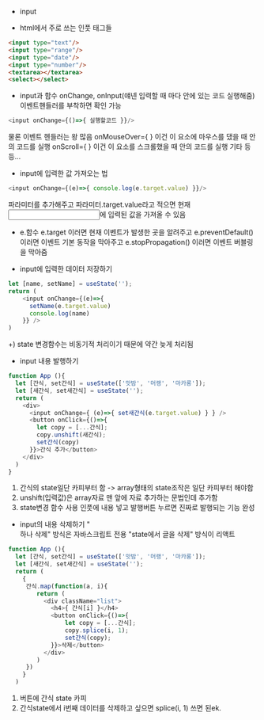 * input

- html에서 주로 쓰는 인풋 태그들
```html
<input type="text"/>
<input type="range"/>
<input type="date"/>
<input type="number"/>
<textarea></textarea>
<select></select>
```

* input과 함수
onChange, onInput(얘넨 입력할 때 마다 안에 있는 코드 실행해줌) 이벤트핸들러를 부착하면 확인 가능
```javascript
<input onChange={()=>{ 실행할코드 }}/>
```
물론 이벤트 헨들러는 왕 많음
onMouseOver={ } 이건 이 요소에 마우스를 댔을 때 안의 코드를 실행
onScroll={ } 이건 이 요소를 스크롤했을 때 안의 코드를 실행
기타 등등...

* input에 입력한 값 가져오는 법
```javascript
<input onChange={(e)=>{ console.log(e.target.value) }}/>
```
파라미터를 추가해주고 파라미터.target.value라고 적으면 현재 <input>에 입력된 값을 가져올 수 있음

- e.함수
e.target 이러면 현재 이벤트가 발생한 곳을 알려주고
e.preventDefault() 이러면 이벤트 기본 동작을 막아주고
e.stopPropagation() 이러면 이벤트 버블링을 막아줌

* input에 입력한 데이터 저장하기
```javascript
let [name, setName] = useState('');
return (
    <input onChange={(e)=>{ 
      setName(e.target.value) 
      console.log(name)
    }} />
)
```
+) state 변경함수는 비동기적 처리이기 때문에 약간 늦게 처리됨

* input 내용 발행하기
```javascript
function App (){
  let [간식, set간식] = useState(['맛밤', '머랭', '마카롱']);
  let [새간식, set새간식] = useState('');
  return (
    <div>
      <input onChange={ (e)=>{ set새간식(e.target.value) } } />
      <button onClick={()=>{ 
        let copy = [...간식];
        copy.unshift(새간식);
        set간식(copy)
      }}>간식 추가</button>
    </div>
  )
}
```
1. 간식의 state일단 카피부터 함 -> array형태의 state조작은 일단 카피부터 해야함
2. unshift(입력값)은 array자료 맨 앞에 자료 추가하는 문법인데 추가함
3. state변경 함수 사용
인풋에 내용 넣고 발행버튼 누르면 진짜로 발행되는 기능 완성

* input의 내용 삭제하기
"<div> 하나 삭제" 방식은 자바스크립트 전용
"state에서 글을 삭제" 방식이 리액트
```javascript
function App (){
  let [간식, set간식] = useState(['맛밤', '머랭', '마카롱']);
  let [새간식, set새간식] = useState('');
  return (
    { 
     간식.map(function(a, i){
        return (
          <div className="list">
            <h4>{ 간식[i] }</h4>
            <button onClick={()=>{
                let copy = [...간식];
                copy.splice(i, 1);
                set간식(copy);
            }}>삭제</button>
          </div> 
        )
     }) 
    }  
  )
```
1. 버튼에 간식 state 카피
2. 간식state에서 i번째 데이터를 삭제하고 싶으면 splice(i, 1) 쓰면 된ek.